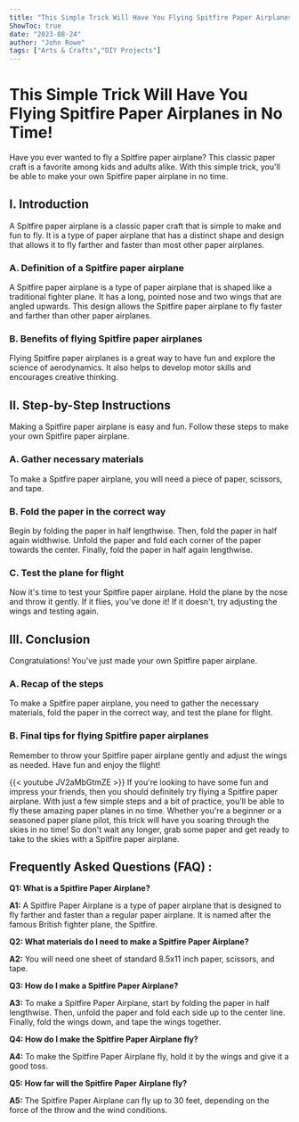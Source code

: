 ```yaml
---
title: "This Simple Trick Will Have You Flying Spitfire Paper Airplanes in No Time!"
ShowToc: true 
date: "2023-08-24"
author: "John Rowe" 
tags: ["Arts & Crafts","DIY Projects"]
---
```

# This Simple Trick Will Have You Flying Spitfire Paper Airplanes in No Time!

Have you ever wanted to fly a Spitfire paper airplane? This classic paper craft is a favorite among kids and adults alike. With this simple trick, you'll be able to make your own Spitfire paper airplane in no time. 

## I. Introduction

A Spitfire paper airplane is a classic paper craft that is simple to make and fun to fly. It is a type of paper airplane that has a distinct shape and design that allows it to fly farther and faster than most other paper airplanes.

### A. Definition of a Spitfire paper airplane

A Spitfire paper airplane is a type of paper airplane that is shaped like a traditional fighter plane. It has a long, pointed nose and two wings that are angled upwards. This design allows the Spitfire paper airplane to fly faster and farther than other paper airplanes.

### B. Benefits of flying Spitfire paper airplanes

Flying Spitfire paper airplanes is a great way to have fun and explore the science of aerodynamics. It also helps to develop motor skills and encourages creative thinking. 

## II. Step-by-Step Instructions

Making a Spitfire paper airplane is easy and fun. Follow these steps to make your own Spitfire paper airplane.

### A. Gather necessary materials

To make a Spitfire paper airplane, you will need a piece of paper, scissors, and tape. 

### B. Fold the paper in the correct way

Begin by folding the paper in half lengthwise. Then, fold the paper in half again widthwise. Unfold the paper and fold each corner of the paper towards the center. Finally, fold the paper in half again lengthwise. 

### C. Test the plane for flight

Now it's time to test your Spitfire paper airplane. Hold the plane by the nose and throw it gently. If it flies, you've done it! If it doesn't, try adjusting the wings and testing again. 

## III. Conclusion

Congratulations! You've just made your own Spitfire paper airplane. 

### A. Recap of the steps

To make a Spitfire paper airplane, you need to gather the necessary materials, fold the paper in the correct way, and test the plane for flight. 

### B. Final tips for flying Spitfire paper airplanes

Remember to throw your Spitfire paper airplane gently and adjust the wings as needed. Have fun and enjoy the flight!

{{< youtube JV2aMbGtmZE >}} 
If you're looking to have some fun and impress your friends, then you should definitely try flying a Spitfire paper airplane. With just a few simple steps and a bit of practice, you'll be able to fly these amazing paper planes in no time. Whether you're a beginner or a seasoned paper plane pilot, this trick will have you soaring through the skies in no time! So don't wait any longer, grab some paper and get ready to take to the skies with a Spitfire paper airplane.

## Frequently Asked Questions (FAQ) :
**Q1: What is a Spitfire Paper Airplane?**

**A1:** A Spitfire Paper Airplane is a type of paper airplane that is designed to fly farther and faster than a regular paper airplane. It is named after the famous British fighter plane, the Spitfire.

**Q2: What materials do I need to make a Spitfire Paper Airplane?**

**A2:** You will need one sheet of standard 8.5x11 inch paper, scissors, and tape.

**Q3: How do I make a Spitfire Paper Airplane?**

**A3:** To make a Spitfire Paper Airplane, start by folding the paper in half lengthwise. Then, unfold the paper and fold each side up to the center line. Finally, fold the wings down, and tape the wings together.

**Q4: How do I make the Spitfire Paper Airplane fly?**

**A4:** To make the Spitfire Paper Airplane fly, hold it by the wings and give it a good toss.

**Q5: How far will the Spitfire Paper Airplane fly?**

**A5:** The Spitfire Paper Airplane can fly up to 30 feet, depending on the force of the throw and the wind conditions.





